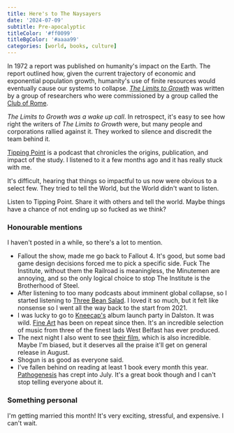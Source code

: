 ```yaml
---
title: Here's to The Naysayers
date: '2024-07-09'
subtitle: Pre-apocalyptic
titleColor: '#ff0099'
titleBgColor: '#aaaa99'
categories: [world, books, culture]
---
```


In 1972 a report was published on humanity's impact on the Earth. The report outlined how, given the current trajectory of economic and exponential population growth, humanity's use of finite resources would eventually cause our systems to collapse. [_The Limits to Growth_](https://en.wikipedia.org/wiki/The_Limits_to_Growth) was written by a group of researchers who were commissioned by a group called the [Club of Rome](https://en.wikipedia.org/wiki/Club_of_Rome).

_The Limits to Growth was a wake up call_. In retrospect, it's easy to see how right the writers of _The Limits to Growth_ were, but many people and corporations rallied against it. They worked to silence and discredit the team behind it.

[Tipping Point](https://tippingpoint-podcast.com/) is a podcast that chronicles the origins, publication, and impact of the study. I listened to it a few months ago and it has really stuck with me.

It's difficult, hearing that things so impactful to us now were obvious to a select few. They tried to tell the World, but the World didn't want to listen.

Listen to Tipping Point. Share it with others and tell the world. Maybe things have a chance of not ending up so fucked as we think?

### Honourable mentions

I haven't posted in a while, so there's a lot to mention.

- Fallout the show, made me go back to Fallout 4. It's good, but some bad game design decisions forced me to pick a specific side. Fuck The Institute, without them the Railroad is meaningless, the Minutemen are annoying, and so the only logical choice to stop The Institute is the Brotherhood of Steel.
- After listening to too many podcasts about imminent global collapse, so I started listening to [Three Bean Salad](https://www.benjaminpartridge.com/Three-Bean-Salad). I loved it so much, but it felt like nonsense so I went all the way back to the start from 2021.
- I was lucky to go to [Kneecap's](https://www.kneecap.ie/) album launch party in Dalston. It was wild. [Fine Art](https://pias.ffm.to/kneecap-fineart) has been on repeat since then. It's an incredible selection of music from three of the finest lads West Belfast has ever produced.
- The next night I also went to see [their film](https://www.youtube.com/watch?v=FFYfp-hKxZQ), which is also incredible. Maybe I'm biased, but it deserves all the praise it'll get on general release in August.
- Shogun is as good as everyone said.
- I've fallen behind on reading at least 1 book every month this year. [Pathogenesis](https://uk.bookshop.org/p/books/pathogenesis-how-germs-made-history-jonathan-kennedy/7524469?ean=9781804991893) has crept into July. It's a great book though and I can't stop telling everyone about it.

### Something personal

I'm getting married this month! It's very exciting, stressful, and expensive. I can't wait.
